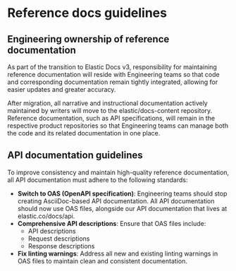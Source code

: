 # Reference docs guidelines

## Engineering ownership of reference documentation

As part of the transition to Elastic Docs v3, responsibility for maintaining reference documentation will reside with Engineering teams so that code and corresponding documentation remain tightly integrated, allowing for easier updates and greater accuracy.

After migration, all narrative and instructional documentation actively maintained by writers will move to the elastic/docs-content repository. Reference documentation, such as API specifications, will remain in the respective product repositories so that Engineering teams can manage both the code and its related documentation in one place.

## API documentation guidelines

To improve consistency and maintain high-quality reference documentation, all API documentation must adhere to the following standards:

* **Switch to OAS (OpenAPI specification)**: Engineering teams should stop creating AsciiDoc-based API documentation. All API documentation should now use OAS files, alongside our API documentation that lives at elastic.co/docs/api.
* **Comprehensive API descriptions**: Ensure that OAS files include:
  * API descriptions
  * Request descriptions
  * Response descriptions
* **Fix linting warnings**: Address all new and existing linting warnings in OAS files to maintain clean and consistent documentation.
